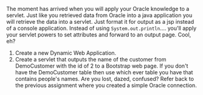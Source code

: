 <!--djw:done-->
The moment has arrived when you will apply your Oracle knowledge to a servlet. Just like you retrieved data from Oracle into a java application you will retrieve the data into a servlet. Just format it for output as a jsp instead of a console application. Instead of using ```System.out.println```.... you'll apply your servlet powers to set attributes and forward to an output page. Cool, eh?

1. Create a new Dynamic Web Application.
2. Create a servlet that outputs the name of the customer from DemoCustomer with the id of 2 to a Bootstrap web page. If you don't have the DemoCustomer table then use which ever table you have that contains people's names. Are you lost, dazed, confused? Refer back to the previous assignment where you created a simple Oracle connection.